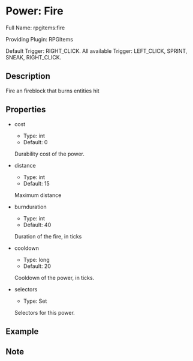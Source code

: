 # Power: Fire

<!-- This file is generated ingame by `/rpgitem gen-wiki`. -->
<!-- Please only edit between "beginCustomXXXX" and "endCustomXXXX".  -->
<!-- If you want to edit description of this power or property, -->
<!-- please edit corresponding section in "resources/lang/en_US.yml" -->

Full Name: rpgitems:fire

Providing Plugin: RPGItems

Default Trigger: RIGHT_CLICK. All available Trigger: LEFT_CLICK, SPRINT, SNEAK, RIGHT_CLICK.

<!-- beginCustomHeader -->
<!-- endCustomHeader -->

## Description

Fire an fireblock that burns entities hit
<!-- beginCustomDescription -->
<!-- endCustomDescription -->

## Properties

* cost

  * Type: int
  * Default: 0

  Durability cost of the power.

* distance

  * Type: int
  * Default: 15

  Maximum distance

* burnduration

  * Type: int
  * Default: 40

  Duration of the fire, in ticks

* cooldown

  * Type: long
  * Default: 20

  Cooldown of the power, in ticks.

* selectors

  * Type: Set<String>

  Selectors for this power.


<!-- beginCustomProperties -->
<!-- endCustomProperties -->

## Example

<!-- beginCustomExample -->
<!-- endCustomExample -->

## Note

<!-- beginCustomNote -->
<!-- endCustomNote -->